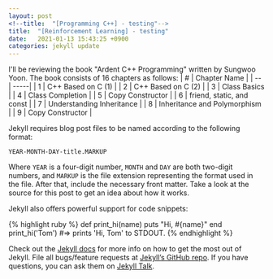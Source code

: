 ```yaml
---
layout: post
<!--title:  "[Programming C++] - testing"-->
title:  "[Reinforcement Learning] - testing"
date:   2021-01-13 15:43:25 +0900
categories: jekyll update
---
```

I'll be reviewing the book "Ardent C++ Programming" written by Sungwoo Yoon.
The book consists of 16 chapters as follows:
| #  | Chapter Name |
| -- | -----|
| 1  | C++ Based on C (1) |
| 2  | C++ Based on C (2) |
| 3  | Class Basics |
| 4  | Class Completion |
| 5  | Copy Constructor |
| 6  | friend, static, and const |
| 7  | Understanding Inheritance |
| 8  | Inheritance and Polymorphism |
| 9  | Copy Constructor |



Jekyll requires blog post files to be named according to the following format:

`YEAR-MONTH-DAY-title.MARKUP`

Where `YEAR` is a four-digit number, `MONTH` and `DAY` are both two-digit numbers, and `MARKUP` is the file extension representing the format used in the file. After that, include the necessary front matter. Take a look at the source for this post to get an idea about how it works.

Jekyll also offers powerful support for code snippets:

{% highlight ruby %}
def print_hi(name)
  puts "Hi, #{name}"
end
print_hi('Tom')
#=> prints 'Hi, Tom' to STDOUT.
{% endhighlight %}

Check out the [Jekyll docs][jekyll-docs] for more info on how to get the most out of Jekyll. File all bugs/feature requests at [Jekyll’s GitHub repo][jekyll-gh]. If you have questions, you can ask them on [Jekyll Talk][jekyll-talk].

[jekyll-docs]: https://jekyllrb.com/docs/home
[jekyll-gh]:   https://github.com/jekyll/jekyll
[jekyll-talk]: https://talk.jekyllrb.com/
